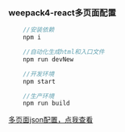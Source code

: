 ### weepack4-react多页面配置

```javascript
    //安装依赖
    npm i

    //自动化生成html和入口文件
    npm run devNew

    //开发环境
    npm start

    //生产环境
    npm run build
```
[多页面json配置，点我查看](https://github.com/zyh9/webpack/blob/master/react-webpack4/config/entry/entry.js)
